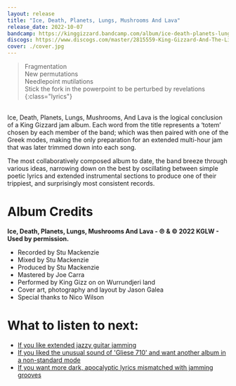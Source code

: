 ```yaml
---
layout: release
title: "Ice, Death, Planets, Lungs, Mushrooms And Lava"
release_date: 2022-10-07
bandcamp: https://kinggizzard.bandcamp.com/album/ice-death-planets-lungs-mushrooms-and-lava
discogs: https://www.discogs.com/master/2815559-King-Gizzard-And-The-Lizard-Wizard-Ice-Death-Planets-Lungs-Mushrooms-And-Lava
cover: ./cover.jpg
---
```


> Fragmentation  
> New permutations  
> Needlepoint mutilations  
> Stick the fork in the powerpoint to be perturbed by revelations
{:class="lyrics"}
<br>
Ice, Death, Planets, Lungs, Mushrooms, And Lava is the logical conclusion of a King Gizzard jam album. Each word from the title represents a ‘totem’ chosen by each member of the band; which was then paired with one of the Greek modes, making the only preparation for an extended multi-hour jam that was later trimmed down into each song.

The most collaboratively composed album to date, the band breeze through various ideas, narrowing down on the best by oscillating between simple poetic lyrics and extended instrumental sections to produce one of their trippiest, and surprisingly most consistent records.

# Album Credits

**Ice, Death, Planets, Lungs, Mushrooms And Lava  - ℗ & © 2022 KGLW - Used by permission.**

* Recorded by Stu Mackenzie
* Mixed by Stu Mackenzie
* Produced by Stu Mackenzie
* Mastered by Joe Carra
* Performed by King Gizz on on Wurrundjeri land
* Cover art, photography and layout by Jason Galea
* Special thanks to Nico Wilson

# What to listen to next:

*   [If you like extended jazzy guitar jamming](../quarters)
*   [If you liked the unusual sound of 'Gliese 710' and want another album in a non-standard mode](../flying-microtonal-banana)
*   [If you want more dark, apocalyptic lyrics mismatched with jamming grooves](../fishing-for-fishies)

